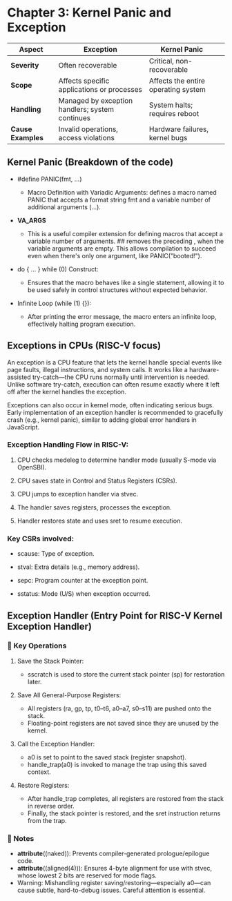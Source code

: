 # Chapter 3: Kernel Panic and Exception
| Aspect             | Exception                                       | Kernel Panic                        |                                                                                                                           |
| ------------------ | ----------------------------------------------- | ----------------------------------- | ------------------------------------------------------------------------------------------------------------------------- |
| **Severity**       | Often recoverable                               | Critical, non-recoverable           |                                                                                                                           |
| **Scope**          | Affects specific applications or processes      | Affects the entire operating system |                                                                                                                           |
| **Handling**       | Managed by exception handlers; system continues | System halts; requires reboot       |                                                                                                                           |
| **Cause Examples** | Invalid operations, access violations           | Hardware failures, kernel bugs      | 

## Kernel Panic (Breakdown of the code)
- #define PANIC(fmt, ...) 
    - Macro Definition with Variadic Arguments: defines a macro named PANIC that accepts a format string fmt and a variable number of additional arguments (...).
- __VA_ARGS__
    - This is a useful compiler extension for defining macros that accept a variable number of arguments. ## removes the preceding , when the variable arguments are empty. This allows compilation to succeed even when there's only one argument, like PANIC("booted!").
    
- do { ... } while (0) Construct:
    - Ensures that the macro behaves like a single statement, allowing it to be used safely in control structures without expected behavior.

- Infinite Loop (while (1) {}):
    - After printing the error message, the macro enters an infinite loop, effectively halting program execution.

## Exceptions in CPUs (RISC-V focus)
An exception is a CPU feature that lets the kernel handle special events like page faults, illegal instructions, and system calls. It works like a hardware-assisted try-catch—the CPU runs normally until intervention is needed. Unlike software try-catch, execution can often resume exactly where it left off after the kernel handles the exception.

Exceptions can also occur in kernel mode, often indicating serious bugs. Early implementation of an exception handler is recommended to gracefully crash (e.g., kernel panic), similar to adding global error handlers in JavaScript.

### Exception Handling Flow in RISC-V:

1. CPU checks medeleg to determine handler mode (usually S-mode via OpenSBI).

2. CPU saves state in Control and Status Registers (CSRs).

3. CPU jumps to exception handler via stvec.

4. The handler saves registers, processes the exception.

5. Handler restores state and uses sret to resume execution.

### Key CSRs involved:

- scause: Type of exception.

- stval: Extra details (e.g., memory address).

- sepc: Program counter at the exception point.

- sstatus: Mode (U/S) when exception occurred.

## Exception Handler (Entry Point for RISC-V Kernel Exception Handler)
### 🔧 Key Operations
1. Save the Stack Pointer:
    - sscratch is used to store the current stack pointer (sp) for restoration later.

2. Save All General-Purpose Registers:
    - All registers (ra, gp, tp, t0–t6, a0–a7, s0–s11) are pushed onto the stack.
    - Floating-point registers are not saved since they are unused by the kernel.

3. Call the Exception Handler:
    - a0 is set to point to the saved stack (register snapshot).
    - handle_trap(a0) is invoked to manage the trap using this saved context.

4. Restore Registers:
    - After handle_trap completes, all registers are restored from the stack in reverse order.
    - Finally, the stack pointer is restored, and the sret instruction returns from the trap.

### 📝 Notes
- __attribute__((naked)): Prevents compiler-generated prologue/epilogue code.
- __attribute__((aligned(4))): Ensures 4-byte alignment for use with stvec, whose lowest 2 bits are reserved for mode flags.
- Warning: Mishandling register saving/restoring—especially a0—can cause subtle, hard-to-debug issues. Careful attention is essential.